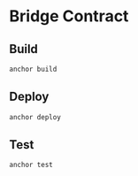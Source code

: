 # Bridge Contract


## Build
```bash
anchor build
```

## Deploy
```bash
anchor deploy
```

## Test
```bash
anchor test
```